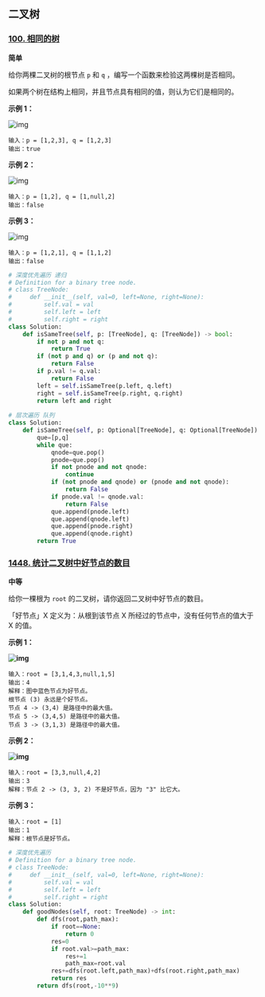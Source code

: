 ## 二叉树

### [100. 相同的树](https://leetcode.cn/problems/same-tree/)

**简单**

给你两棵二叉树的根节点 `p` 和 `q` ，编写一个函数来检验这两棵树是否相同。

如果两个树在结构上相同，并且节点具有相同的值，则认为它们是相同的。

 

**示例 1：**

![img](https://assets.leetcode.com/uploads/2020/12/20/ex1.jpg)

```
输入：p = [1,2,3], q = [1,2,3]
输出：true
```

**示例 2：**

![img](https://assets.leetcode.com/uploads/2020/12/20/ex2.jpg)

```
输入：p = [1,2], q = [1,null,2]
输出：false
```

**示例 3：**

![img](https://assets.leetcode.com/uploads/2020/12/20/ex3.jpg)

```
输入：p = [1,2,1], q = [1,1,2]
输出：false
```

 

```python
# 深度优先遍历 递归
# Definition for a binary tree node.
# class TreeNode:
#     def __init__(self, val=0, left=None, right=None):
#         self.val = val
#         self.left = left
#         self.right = right
class Solution:
    def isSameTree(self, p: [TreeNode], q: [TreeNode]) -> bool:
        if not p and not q:
            return True
        if (not p and q) or (p and not q):
            return False
        if p.val != q.val:
            return False
        left = self.isSameTree(p.left, q.left)
        right = self.isSameTree(p.right, q.right)
        return left and right
    
# 层次遍历 队列
class Solution:
    def isSameTree(self, p: Optional[TreeNode], q: Optional[TreeNode]) -> bool:
        que=[p,q]
        while que:
            qnode=que.pop()
            pnode=que.pop()
            if not pnode and not qnode:
                continue
            if (not pnode and qnode) or (pnode and not qnode):
                return False
            if pnode.val != qnode.val:
                return False
            que.append(pnode.left)
            que.append(qnode.left)
            que.append(pnode.right)
            que.append(qnode.right)
        return True
```



### [1448. 统计二叉树中好节点的数目](https://leetcode.cn/problems/count-good-nodes-in-binary-tree/)

**中等**

给你一棵根为 `root` 的二叉树，请你返回二叉树中好节点的数目。

「好节点」X 定义为：从根到该节点 X 所经过的节点中，没有任何节点的值大于 X 的值。

 

**示例 1：**

**![img](https://assets.leetcode-cn.com/aliyun-lc-upload/uploads/2020/05/16/test_sample_1.png)**

```
输入：root = [3,1,4,3,null,1,5]
输出：4
解释：图中蓝色节点为好节点。
根节点 (3) 永远是个好节点。
节点 4 -> (3,4) 是路径中的最大值。
节点 5 -> (3,4,5) 是路径中的最大值。
节点 3 -> (3,1,3) 是路径中的最大值。
```

**示例 2：**

**![img](https://assets.leetcode-cn.com/aliyun-lc-upload/uploads/2020/05/16/test_sample_2.png)**

```
输入：root = [3,3,null,4,2]
输出：3
解释：节点 2 -> (3, 3, 2) 不是好节点，因为 "3" 比它大。
```

**示例 3：**

```
输入：root = [1]
输出：1
解释：根节点是好节点。
```

```python
# 深度优先遍历
# Definition for a binary tree node.
# class TreeNode:
#     def __init__(self, val=0, left=None, right=None):
#         self.val = val
#         self.left = left
#         self.right = right
class Solution:
    def goodNodes(self, root: TreeNode) -> int:
        def dfs(root,path_max):
            if root==None:
                return 0
            res=0
            if root.val>=path_max:
                res+=1
                path_max=root.val
            res+=dfs(root.left,path_max)+dfs(root.right,path_max)
            return res
        return dfs(root,-10**9)
```


